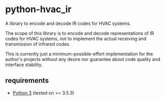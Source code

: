 # python-hvac_ir
A library to encode and decode IR codes for HVAC systems.

The scope of this library is to encode and decode representations of IR codes for HVAC systems, _not_ to implement the actual receiving and transmission of infrared codes.

This is currently just a minimum-possible-effort implementation for the author's projects without any desire nor guarantee about code quality and interface stability.

## requirements

* [Python 3](https://www.python.org) (tested on >= 3.5.3)

